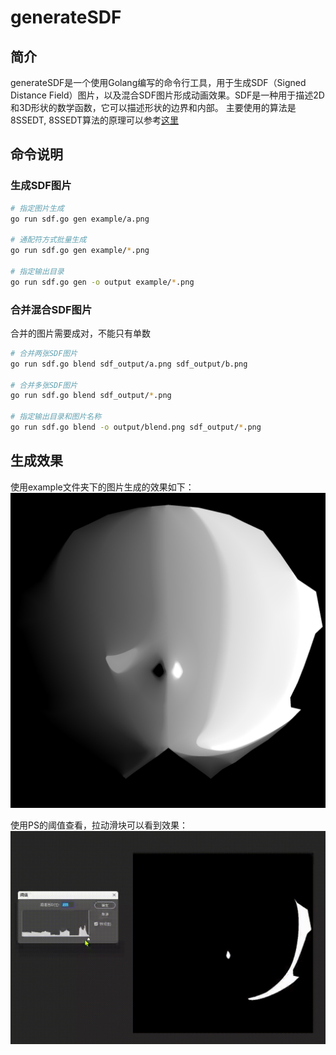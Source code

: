 # generateSDF
## 简介
generateSDF是一个使用Golang编写的命令行工具，用于生成SDF（Signed Distance Field）图片，以及混合SDF图片形成动画效果。SDF是一种用于描述2D和3D形状的数学函数，它可以描述形状的边界和内部。
主要使用的算法是8SSEDT, 8SSEDT算法的原理可以参考[这里](http://www.codersnotes.com/notes/signed-distance-fields/)

## 命令说明
### 生成SDF图片

```bash
# 指定图片生成
go run sdf.go gen example/a.png

# 通配符方式批量生成
go run sdf.go gen example/*.png

# 指定输出目录
go run sdf.go gen -o output example/*.png
```

### 合并混合SDF图片
合并的图片需要成对，不能只有单数
```bash
# 合并两张SDF图片
go run sdf.go blend sdf_output/a.png sdf_output/b.png

# 合并多张SDF图片
go run sdf.go blend sdf_output/*.png

# 指定输出目录和图片名称
go run sdf.go blend -o output/blend.png sdf_output/*.png
```

## 生成效果
使用example文件夹下的图片生成的效果如下：
![](./blended.png)

使用PS的阈值查看，拉动滑块可以看到效果：
![](./blended.gif)

